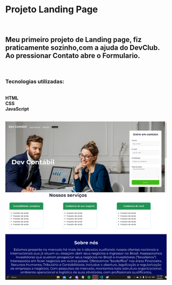 <h1> Projeto Landing Page</h1>
<br>
<h2> Meu primeiro projeto de Landing page, fiz praticamente sozinho,com a ajuda do DevClub. Ao pressionar Contato abre o Formulario. </h2>
<br>
<h3>Tecnologias utilizadas: </h3>
<br>
<strong>
HTML
<br>
CSS
<br>
JavaScript
</strong>
<br>
<br>


<img src="https://raw.githubusercontent.com/HiagoSalvador/-Landing-Page/24da86c853702c6318a68a9f38368c36de53c915/Photos/landi.png"> </img>
<img src="https://raw.githubusercontent.com/HiagoSalvador/-Landing-Page/24da86c853702c6318a68a9f38368c36de53c915/Photos/pag2.png"> </img>
